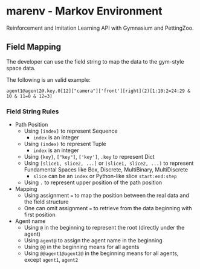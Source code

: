 # marenv - Markov Environment

Reinforcement and Imitation Learning API with Gymnasium and PettingZoo.

## Field Mapping

The developer can use the field string to map the data to the gym-style space data.

The following is an valid example:

```
agent1@agent2@.key.0[12]["camera"]['front'][right](2)[1:10:2=24:29 & 10 & 11=0 & 12=3]
```

### Field String Rules
- Path Position
  - Using `[index]` to represent Sequence
    - `index` is an integer
  - Using `(index)` to represent Tuple
    - `index` is an integer
  - Using `{key}`, `["key"]`, `['key']`, `.key` to represent Dict
  - Using `[slice1, slice2, ...]` or `(slice1, slice2, ...)` to represent Fundamental Spaces like Box, Discrete, MultiBinary, MultiDiscrete
    - `slice` can be an `index` or Python-like slice `start:end:step`
  - Using `.` to represent upper position of the path position
- Mapping
  - Using assignment `=` to map the position between the real data and the field structure
  - One can omit assignment `=` to retrieve from the data beginning with first position
- Agent name
  - Using `@` in the beginning to represent the root (directly under the agent)
  - Using `agent@` to assign the agent name in the beginning
  - Using `@@` in the beginning means for all agents
  - Using `@@agent1@agent2@` in the beginning means for all agents, except `agent1`, `agent2`